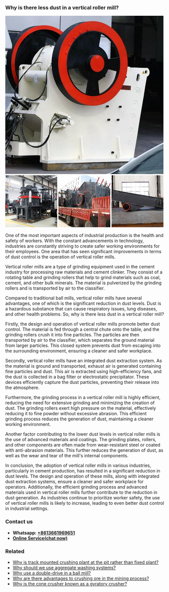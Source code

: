 <h3>Why is there less dust in a vertical roller mill?</h3><img src='1701671440.jpg' alt=''><p>One of the most important aspects of industrial production is the health and safety of workers. With the constant advancements in technology, industries are constantly striving to create safer working environments for their employees. One area that has seen significant improvements in terms of dust control is the operation of vertical roller mills.</p><p>Vertical roller mills are a type of grinding equipment used in the cement industry for processing raw materials and cement clinker. They consist of a rotating table and grinding rollers that help to grind materials such as coal, cement, and other bulk minerals. The material is pulverized by the grinding rollers and is transported by air to the classifier.</p><p>Compared to traditional ball mills, vertical roller mills have several advantages, one of which is the significant reduction in dust levels. Dust is a hazardous substance that can cause respiratory issues, lung diseases, and other health problems. So, why is there less dust in a vertical roller mill?</p><p>Firstly, the design and operation of vertical roller mills promote better dust control. The material is fed through a central chute onto the table, and the grinding rollers crush it into fine particles. The particles are then transported by air to the classifier, which separates the ground material from larger particles. This closed system prevents dust from escaping into the surrounding environment, ensuring a cleaner and safer workplace.</p><p>Secondly, vertical roller mills have an integrated dust extraction system. As the material is ground and transported, exhaust air is generated containing fine particles and dust. This air is extracted using high-efficiency fans, and the dust is collected in a bag filter or electrostatic precipitator. These devices efficiently capture the dust particles, preventing their release into the atmosphere.</p><p>Furthermore, the grinding process in a vertical roller mill is highly efficient, reducing the need for extensive grinding and minimizing the creation of dust. The grinding rollers exert high pressure on the material, effectively reducing it to fine powder without excessive abrasion. This efficient grinding process reduces the generation of dust, maintaining a cleaner working environment.</p><p>Another factor contributing to the lower dust levels in vertical roller mills is the use of advanced materials and coatings. The grinding plates, rollers, and other components are often made from wear-resistant steel or coated with anti-abrasion materials. This further reduces the generation of dust, as well as the wear and tear of the mill's internal components.</p><p>In conclusion, the adoption of vertical roller mills in various industries, particularly in cement production, has resulted in a significant reduction in dust levels. The design and operation of these mills, along with integrated dust extraction systems, ensure a cleaner and safer workplace for operators. Additionally, the efficient grinding process and advanced materials used in vertical roller mills further contribute to the reduction in dust generation. As industries continue to prioritize worker safety, the use of vertical roller mills is likely to increase, leading to even better dust control in industrial settings.</p><h3>Contact us</h3><ul><li><strong>Whatsapp:&nbsp;<a href="https://wa.me/8613661969651">+8613661969651</a></strong></li><li><a href="https://swt.shibang-china.com/?git&amp;zhl&amp;Why-is-there-less-dust-in-a-vertical-roller-mill"><strong>Online Service(chat now)</strong></a></li></ul><h3>Related</h3><ul><li><a href='Why-is-track-mounted-crushing-plant-at-the-pit-rather-than-fixed-plant.md'>Why is track mounted crushing plant at the pit rather than fixed plant?</a></li><li><a href='Why-should-we-use-aggregate-washing-systems.md'>Why should we use aggregate washing systems?</a></li><li><a href='Why-use-a-double-drive-in-a-ball-mill.md'>Why use a double-drive in a ball mill?</a></li><li><a href='Why-are-there-advantages-to-crushing-ore-in-the-mining-process.md'>Why are there advantages to crushing ore in the mining process?</a></li><li><a href='Why-is-the-cone-crusher-known-as-a-gyratory-crusher.md'>Why is the cone crusher known as a gyratory crusher?</a></li></ul>